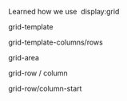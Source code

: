 Learned how we use 
display:grid 

grid-template

grid-template-columns/rows

grid-area

grid-row / column  

grid-row/column-start
